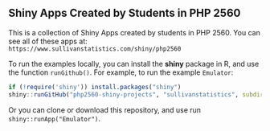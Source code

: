 ## Shiny Apps Created by Students in PHP 2560


This is a collection of Shiny Apps created by students in PHP 2560. You can see all of these apps at:
`https://www.sullivanstatistics.com/shiny/php2560`

To run the examples locally, you can install the **shiny** package in R, and
use the function `runGithub()`. For example, to run the example `Emulator`:

```R
if (!require('shiny')) install.packages("shiny")
shiny::runGitHub("php2560-shiny-projects", "sullivanstatistics", subdir = "Emulator")
```

Or you can clone or download this repository, and use run
`shiny::runApp("Emulator")`.

